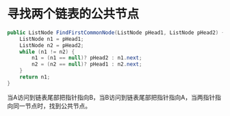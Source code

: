 # 寻找两个链表的公共节点

```java
public ListNode FindFirstCommonNode(ListNode pHead1, ListNode pHead2) {
    ListNode n1 = pHead1;
    ListNode n2 = pHead2;
    while (n1 != n2) {
        n1 = (n1 == null)? pHead2 : n1.next;
        n2 = (n2 == null)? pHead1 : n2.next;
    }
    return n1;
}
```

当A访问到链表尾部把指针指向B，当B访问到链表尾部把指针指向A，当两指针指向同一节点时，找到公共节点。